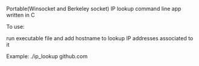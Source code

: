 Portable(Winsocket and Berkeley socket) IP lookup command line app written in C


To use:

run executable file and add hostname to lookup IP addresses associated to it


Example:
./ip_lookup github.com
